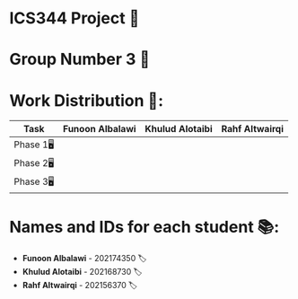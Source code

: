 # ICS344 Project 🔐

# Group Number 3 👥

# Work Distribution 📑:

| Task                   | Funoon Albalawi | Khulud Alotaibi | Rahf Altwairqi |
|------------------------|-----------------|-----------------|----------------|
| Phase 1🖥️ |                 |                 |                |
| Phase 2🖥️              |                 |                 |                |
| Phase 3🖥️             |                 |                 |                |

# Names and IDs for each student 📚:

- **Funoon Albalawi** - 202174350 🏷️
- **Khulud Alotaibi** - 202168730 🏷️
- **Rahf Altwairqi** - 202156370 🏷️
